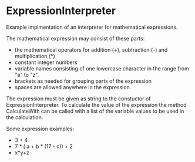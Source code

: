 # ExpressionInterpreter
Example implmentation of an interpreter for mathematical expressions.

The mathematical expression may consist of these parts:
- the mathematical operators for addition (+), subtraction (-) and multiplication (*)
- constant integer numbers
- variable names consisting of one lowercase character in the range from "a" to "z".
- brackets as needed for grouping parts of the expression
- spaces are allowed anywhere in the expression.

The expression must be given as string to the constuctor of ExpressionInterpreter. To calculate the value of the expression the method CalculateWith can be called with a list of the variable values to be used in the calculation.

Some expression examples:
- 3 + 4
- 7 * ( a + b * (17 - c)) + 2
- x*y+z
